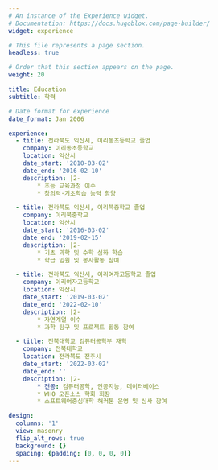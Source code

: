 ```yaml
---
# An instance of the Experience widget.
# Documentation: https://docs.hugoblox.com/page-builder/
widget: experience

# This file represents a page section.
headless: true

# Order that this section appears on the page.
weight: 20

title: Education
subtitle: 학력

# Date format for experience
date_format: Jan 2006

experience:
  - title: 전라북도 익산시, 이리동초등학교 졸업
    company: 이리동초등학교
    location: 익산시
    date_start: '2010-03-02'
    date_end: '2016-02-10'
    description: |2-
        * 초등 교육과정 이수  
        * 창의력·기초학습 능력 함양

  - title: 전라북도 익산시, 이리북중학교 졸업
    company: 이리북중학교
    location: 익산시
    date_start: '2016-03-02'
    date_end: '2019-02-15'
    description: |2-
        * 기초 과학 및 수학 심화 학습  
        * 학급 임원 및 봉사활동 참여

  - title: 전라북도 익산시, 이리여자고등학교 졸업
    company: 이리여자고등학교
    location: 익산시
    date_start: '2019-03-02'
    date_end: '2022-02-10'
    description: |2-
        * 자연계열 이수  
        * 과학 탐구 및 프로젝트 활동 참여

  - title: 전북대학교 컴퓨터공학부 재학
    company: 전북대학교
    location: 전라북도 전주시
    date_start: '2022-03-02'
    date_end: ''
    description: |2-
        * 전공: 컴퓨터공학, 인공지능, 데이터베이스  
        * WHO 오픈소스 학회 회장  
        * 소프트웨어중심대학 해커톤 운영 및 심사 참여

design:
  columns: '1'
  view: masonry
  flip_alt_rows: true
  background: {}
  spacing: {padding: [0, 0, 0, 0]}
---
```

